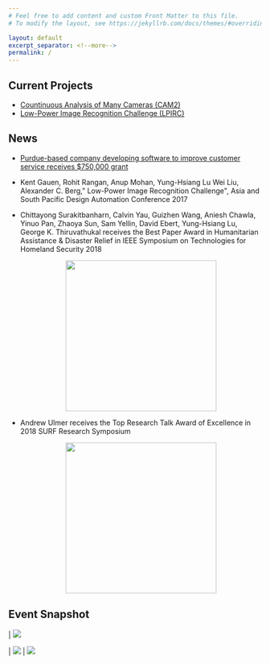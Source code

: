 ```yaml
---
# Feel free to add content and custom Front Matter to this file.
# To modify the layout, see https://jekyllrb.com/docs/themes/#overriding-theme-defaults

layout: default
excerpt_separator: <!--more-->
permalink: /
---
```


## Current Projects
* [Countinuous Analysis of Many Cameras (CAM2)](https://www.cam2project.net)
* [Low-Power Image Recognition Challenge (LPIRC)](https://rebootingcomputing.ieee.org/lpirc)

## News 
* [Purdue-based company developing software to improve customer service receives $750,000 grant](https://www.purdue.edu/newsroom/releases/2017/Q4/purdue-based-company-developing-software-to-improve-customer-service-receives-750,000-grant.html)

* Kent Gauen, Rohit Rangan, Anup Mohan, Yung-Hsiang Lu Wei Liu, Alexander C. Berg," Low-Power Image Recognition Challenge", Asia and South Pacific Design Automation Conference 2017

* Chittayong Surakitbanharn, Calvin Yau, Guizhen Wang, Aniesh Chawla, Yinuo Pan, Zhaoya Sun, Sam Yellin, David Ebert, Yung-Hsiang Lu, George K. Thiruvathukal receives the Best Paper Award in Humanitarian Assistance & Disaster Relief in IEEE Symposium on Technologies for Homeland Security 2018 
	<div style="display: flex; justify-content: center;">
		<img src="https://docs.google.com/uc?id=1ywFdidr3lLEMF3JREWXUZl-8Yel2upUj" height="300px">
	</div>

* Andrew Ulmer receives the Top Research Talk Award of Excellence in 2018 SURF Research Symposium
	<div style="display: flex; justify-content: center;">
	<img src="https://docs.google.com/uc?id=1SooB3yncGbwDTPGYgx1_gvI-zYS4qvIR" height="300px" style="justify-content: center;">
	</div>

## Event Snapshot
 
| ![](https://shopify-customerio.s3.amazonaws.com/tools/image_attachment/image/custom_resized_d0f3964e-e4a7-498d-9963-9364774f0883.jpg)

|  ![](https://shopify-customerio.s3.amazonaws.com/tools/image_attachment/image/custom_resized_09060f5e-e892-4704-b092-86e7ae352f9c.jpg)   |  ![](https://shopify-customerio.s3.amazonaws.com/tools/image_attachment/image/custom_resized_da813e9b-a44b-4401-aeed-084ce0e0e6cd.jpg)

<!--more-->
